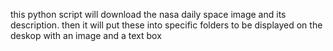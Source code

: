 this python script will download the nasa daily space image and its description.
then it will put these into specific folders to be displayed on the deskop with an image and a text box
